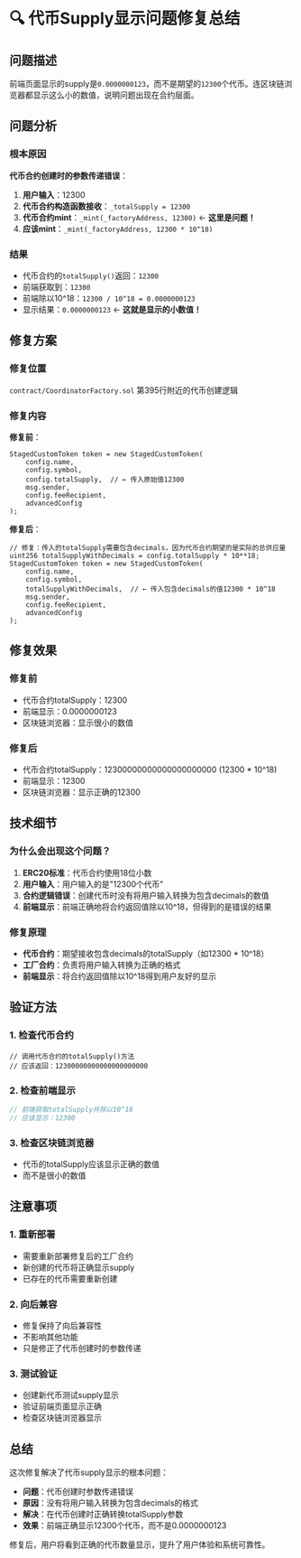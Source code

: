 # 🔍 代币Supply显示问题修复总结

## 问题描述
前端页面显示的supply是`0.0000000123`，而不是期望的`12300`个代币。连区块链浏览器都显示这么小的数值，说明问题出现在合约层面。

## 问题分析

### 根本原因
**代币合约创建时的参数传递错误**：

1. **用户输入**：12300
2. **代币合约构造函数接收**：`_totalSupply = 12300`
3. **代币合约mint**：`_mint(_factoryAddress, 12300)` ← **这里是问题！**
4. **应该mint**：`_mint(_factoryAddress, 12300 * 10^18)`

### 结果
- 代币合约的`totalSupply()`返回：`12300`
- 前端获取到：`12300`
- 前端除以10^18：`12300 / 10^18 = 0.0000000123`
- 显示结果：`0.0000000123` ← **这就是显示的小数值！**

## 修复方案

### 修复位置
`contract/CoordinatorFactory.sol` 第395行附近的代币创建逻辑

### 修复内容
**修复前**：
```solidity
StagedCustomToken token = new StagedCustomToken(
    config.name,
    config.symbol,
    config.totalSupply,  // ← 传入原始值12300
    msg.sender,
    config.feeRecipient,
    advancedConfig
);
```

**修复后**：
```solidity
// 修复：传入的totalSupply需要包含decimals，因为代币合约期望的是实际的总供应量
uint256 totalSupplyWithDecimals = config.totalSupply * 10**18;
StagedCustomToken token = new StagedCustomToken(
    config.name,
    config.symbol,
    totalSupplyWithDecimals,  // ← 传入包含decimals的值12300 * 10^18
    msg.sender,
    config.feeRecipient,
    advancedConfig
);
```

## 修复效果

### 修复前
- 代币合约totalSupply：12300
- 前端显示：0.0000000123
- 区块链浏览器：显示很小的数值

### 修复后
- 代币合约totalSupply：12300000000000000000000 (12300 * 10^18)
- 前端显示：12300
- 区块链浏览器：显示正确的12300

## 技术细节

### 为什么会出现这个问题？
1. **ERC20标准**：代币合约使用18位小数
2. **用户输入**：用户输入的是"12300个代币"
3. **合约逻辑错误**：创建代币时没有将用户输入转换为包含decimals的数值
4. **前端显示**：前端正确地将合约返回值除以10^18，但得到的是错误的结果

### 修复原理
- **代币合约**：期望接收包含decimals的totalSupply（如12300 * 10^18）
- **工厂合约**：负责将用户输入转换为正确的格式
- **前端显示**：将合约返回值除以10^18得到用户友好的显示

## 验证方法

### 1. 检查代币合约
```solidity
// 调用代币合约的totalSupply()方法
// 应该返回：12300000000000000000000
```

### 2. 检查前端显示
```javascript
// 前端获取totalSupply并除以10^18
// 应该显示：12300
```

### 3. 检查区块链浏览器
- 代币的totalSupply应该显示正确的数值
- 而不是很小的数值

## 注意事项

### 1. 重新部署
- 需要重新部署修复后的工厂合约
- 新创建的代币将正确显示supply
- 已存在的代币需要重新创建

### 2. 向后兼容
- 修复保持了向后兼容性
- 不影响其他功能
- 只是修正了代币创建时的参数传递

### 3. 测试验证
- 创建新代币测试supply显示
- 验证前端页面显示正确
- 检查区块链浏览器显示

## 总结

这次修复解决了代币supply显示的根本问题：
- **问题**：代币创建时参数传递错误
- **原因**：没有将用户输入转换为包含decimals的格式
- **解决**：在代币创建时正确转换totalSupply参数
- **效果**：前端正确显示12300个代币，而不是0.0000000123

修复后，用户将看到正确的代币数量显示，提升了用户体验和系统可靠性。
